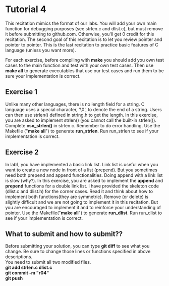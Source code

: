 Tutorial 4
==========
This recitation mimics the format of our labs. You will add your own main function for debugging purposes (see strlen.c and dlist.c), but must remove it before submitting to github.com. Otherwise, you'll get 0 credit for this recitation. The second goal of this recitation is to let you review pointer and pointer to pointer. This is the last recitation to practice basic features of C language (unless you want more).

For each exercise, before compiling with **make** you should add you own test cases to the main function and test with your own test cases. Then use **make all** to generate executables that use our test cases and run them to be sure your implementation is correct.

Exercise 1
----
Unlike many other languages, there is no length field for a string. C language uses a special character, '\0', to denote the end of a string. Users can then use strlen() defined in string.h to get the length. In this exercise, you are asked to implement strlen() (you cannot call the built-in strlen()). Complete **cso\_strlen()** in strlen.c. Remember to do error handling. Use the Makefile ("**make all**") to generate **run\_strlen**. Run run\_strlen to see if your implementation is correct.

Exercise 2
----
In lab1, you have implemented a basic link list. Link list is useful when you want to create a new node in front of a list (prepend). But you sometimes need both prepend and append functionalities. Doing append with a link list is slow (why?). In this exercise, you are asked to implement the **append** and **prepend** functions for a double link list. I have provided the skeleton code (dlist.c and dlist.h) for the corner cases. Read it and think about how to implement both functions(they are symmetric). Remove (or delete) is slightly difficult and we are not going to implement it in this recitation. But you are encouraged to implement it and to reinforce your understanding of pointer. Use the Makefile("**make all**") to generate **run\_dlist**. Run run\_dlist to see if your implementation is correct.

## What to submit and how to submit??
Before submitting your solution, you can type **git diff** to see what you change. Be sure to change those lines or functions specified in above descriptions.  
You need to submit all two modified files.  
**git add strlen.c dlist.c**   
**git commit -m "r04"**  
**git push**
